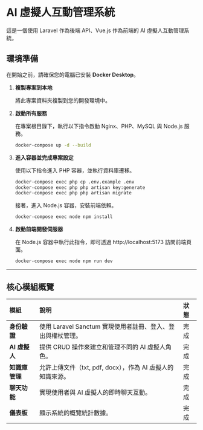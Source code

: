 # AI 虛擬人互動管理系統

這是一個使用 Laravel 作為後端 API、Vue.js 作為前端的 AI 虛擬人互動管理系統。

## 環境準備

在開始之前，請確保您的電腦已安裝 **Docker Desktop**。

1.  **複製專案到本地**

    將此專案資料夾複製到您的開發環境中。

2.  **啟動所有服務**

    在專案根目錄下，執行以下指令啟動 Nginx、PHP、MySQL 與 Node.js 服務。

    ```bash
    docker-compose up -d --build
    ```

3.  **進入容器並完成專案設定**

    使用以下指令進入 PHP 容器，並執行資料庫遷移。

    ```bash
    docker-compose exec php cp .env.example .env
    docker-compose exec php php artisan key:generate
    docker-compose exec php php artisan migrate
    ```

    接著，進入 Node.js 容器，安裝前端依賴。

    ```bash
    docker-compose exec node npm install
    ```

4.  **啟動前端開發伺服器**

    在 Node.js 容器中執行此指令，即可透過 http://localhost:5173 訪問前端頁面。

    ```bash
    docker-compose exec node npm run dev
    ```

---

## 核心模組概覽

| 模組 | 說明 | 狀態 |
| :--- | :--- | :--- |
| **身份驗證** | 使用 Laravel Sanctum 實現使用者註冊、登入、登出與權杖管理。 | 完成 |
| **AI 虛擬人** | 提供 CRUD 操作來建立和管理不同的 AI 虛擬人角色。 | 完成 |
| **知識庫管理** | 允許上傳文件（txt, pdf, docx），作為 AI 虛擬人的知識來源。 | 完成 |
| **聊天功能** | 實現使用者與 AI 虛擬人的即時聊天互動。 | 完成 |
| **儀表板** | 顯示系統的概覽統計數據。 | 完成 |
